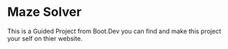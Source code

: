 # Maze Solver
This is a Guided Project from Boot.Dev you can find and make this project your self on thier website.
